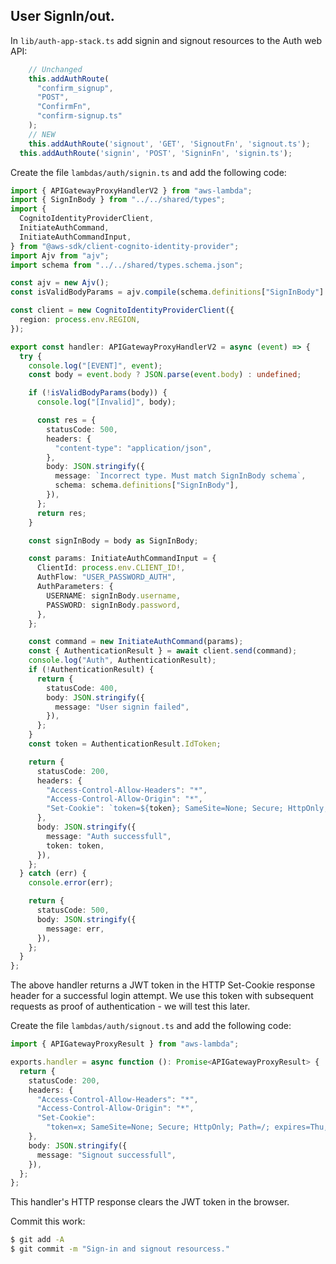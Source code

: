## User SignIn/out.

In `lib/auth-app-stack.ts` add signin and signout resources to the Auth web API:
~~~ts
    // Unchanged
    this.addAuthRoute(
      "confirm_signup",
      "POST",
      "ConfirmFn",
      "confirm-signup.ts"
    );
    // NEW
    this.addAuthRoute('signout', 'GET', 'SignoutFn', 'signout.ts');
  this.addAuthRoute('signin', 'POST', 'SigninFn', 'signin.ts');
~~~
Create the file `lambdas/auth/signin.ts` and add the following code:
~~~ts
import { APIGatewayProxyHandlerV2 } from "aws-lambda";
import { SignInBody } from "../../shared/types";
import {
  CognitoIdentityProviderClient,
  InitiateAuthCommand,
  InitiateAuthCommandInput,
} from "@aws-sdk/client-cognito-identity-provider";
import Ajv from "ajv";
import schema from "../../shared/types.schema.json";

const ajv = new Ajv();
const isValidBodyParams = ajv.compile(schema.definitions["SignInBody"] || {});

const client = new CognitoIdentityProviderClient({
  region: process.env.REGION,
});

export const handler: APIGatewayProxyHandlerV2 = async (event) => {
  try {
    console.log("[EVENT]", event);
    const body = event.body ? JSON.parse(event.body) : undefined;

    if (!isValidBodyParams(body)) {
      console.log("[Invalid]", body);

      const res = {
        statusCode: 500,
        headers: {
          "content-type": "application/json",
        },
        body: JSON.stringify({
          message: `Incorrect type. Must match SignInBody schema`,
          schema: schema.definitions["SignInBody"],
        }),
      };
      return res;
    }

    const signInBody = body as SignInBody;

    const params: InitiateAuthCommandInput = {
      ClientId: process.env.CLIENT_ID!,
      AuthFlow: "USER_PASSWORD_AUTH",
      AuthParameters: {
        USERNAME: signInBody.username,
        PASSWORD: signInBody.password,
      },
    };

    const command = new InitiateAuthCommand(params);
    const { AuthenticationResult } = await client.send(command);
    console.log("Auth", AuthenticationResult);
    if (!AuthenticationResult) {
      return {
        statusCode: 400,
        body: JSON.stringify({
          message: "User signin failed",
        }),
      };
    }
    const token = AuthenticationResult.IdToken;

    return {
      statusCode: 200,
      headers: {
        "Access-Control-Allow-Headers": "*",
        "Access-Control-Allow-Origin": "*",
        "Set-Cookie": `token=${token}; SameSite=None; Secure; HttpOnly; Path=/; Max-Age=3600;`,
      },
      body: JSON.stringify({
        message: "Auth successfull",
        token: token,
      }),
    };
  } catch (err) {
    console.error(err);

    return {
      statusCode: 500,
      body: JSON.stringify({
        message: err,
      }),
    };
  }
};
~~~
The above handler returns a JWT token in the HTTP Set-Cookie response header for a successful login attempt. We use this token with subsequent requests as proof of authentication - we will test this later.

Create the file `lambdas/auth/signout.ts` and add the following code:
~~~ts
import { APIGatewayProxyResult } from "aws-lambda";

exports.handler = async function (): Promise<APIGatewayProxyResult> {
  return {
    statusCode: 200,
    headers: {
      "Access-Control-Allow-Headers": "*",
      "Access-Control-Allow-Origin": "*",
      "Set-Cookie":
        "token=x; SameSite=None; Secure; HttpOnly; Path=/; expires=Thu, 01 Jan 1970 00:00:00 GMT;",
    },
    body: JSON.stringify({
      message: "Signout successfull",
    }),
  };
};
~~~
This handler's HTTP response clears the JWT token in the browser. 

Commit this work:
~~~bash
$ git add -A
$ git commit -m "Sign-in and signout resourcess."
~~~


